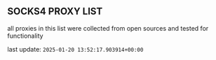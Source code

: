 ## SOCKS4 PROXY LIST

all proxies in this list were collected from open sources and tested for functionality

last update: `2025-01-20 13:52:17.903914+00:00`